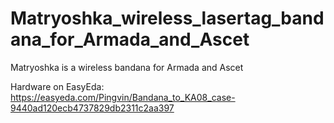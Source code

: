 # Matryoshka_wireless_lasertag_bandana_for_Armada_and_Ascet
Matryoshka is a wireless bandana for Armada and Ascet

Hardware on EasyEda:
https://easyeda.com/Pingvin/Bandana_to_KA08_case-9440ad120ecb4737829db2311c2aa397